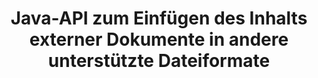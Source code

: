 ---
############################# Static ############################
layout: "auto-gen-gist"
draft: false
path: "de/assembly/java/document/dotx"
otherformats: PDF HTML XPS TIFF MHTML TXT XAML EPUB SVG PS PCL XML OTT OXPS MD POT OTP DOC DOCX DOCM DOT DOTM RTF ODT OTT XLS XLT XLSX XLSM XLTX XLTM XLSB ODS PPT PPTX PPTM PPS PPSX PPSM  POTX POTM ODP EML EMLX MSG 

############################# Head ############################
head_title: "Java-API: Inhalte externer Dokumente zu DOTX-Dateiformaten hinzufügen"
head_description: "GroupDocs.Assembly Java API ermöglicht das dynamische Einfügen von Inhalten externer Dokumente in verschiedene Dateiformate wie PDF, DOCX, RTF, XLSX, CSV, PPTX, EML, MSG und mehr."

############################# Header ############################
title: "Java-API zum Einfügen des Inhalts externer Dokumente in andere unterstützte Dateiformate"
description: "GroupDocs.Assembly für Java bietet Funktionen zum Einfügen des Inhalts externer Dokumente in Berichte, E-Mails und verschiedene unterstützte Dateiformate wie PDF, DOC, DOCX, XLSX, CSV, PPTX, EML, MSG und mehr."

######################### Download Button #######################
button:
    enable: true

############################# About ############################
about:
    enable: true
    title: "Wie füge ich den Inhalt externer Dokumente über Java in andere gängige Dateiformate ein?"
    content: |
       Ein Dokument oder eine Datei ist eine elektronische Kopie oder Papierkopie, die Informationen enthält, die zu einem späteren Zeitpunkt vom Benutzer abgerufen werden können. Laut Wikipedia kann ein Dokument strukturiert sein wie tabellarische Dokumente, Listen, Formulare oder wissenschaftliche Diagramme, halbstrukturiert wie ein Buch oder ein Zeitungsartikel oder unstrukturiert wie eine handschriftliche Notiz. GroupDocs.Assembly für Java ist eine sehr nützliche API, die es Softwareentwicklern ermöglicht, leistungsstarke Anwendungen für die Dokumentenautomatisierung und Berichterstellung zu erstellen. Es unterstützt vollständig das Identifizieren und Arbeiten mit zahlreichen Dokumentformaten wie PDF, Microsoft Word, Excel-Arbeitsblättern, PowerPoint, HTML, Outlook-E-Mail und vielen mehr. Es unterstützt zahlreiche erweiterte Funktionen für die Arbeit mit Berichten, z. B. das Bearbeiten von Vorlagenelementen, Listenberichten, Diagrammberichten, Tabellenberichten usw. Darüber hinaus unterstützt die API auch mehrere erweiterte Funktionen in Bezug auf das Hinzufügen und Ändern von Dokumentinhalten, wie z. B. das Hinzufügen von Inhalten zu einer Dokumentseite, das Einfügen von Daten in Tabellenkalkulationszellen, das Ersetzen von Inhalten, das Hinzufügen von Inhalten zu einer Präsentationsfolie und vieles mehr.

############################# content ############################
steps:
    enable: true
    block:
    - title_left: "Hinzufügen externer Dateiinhalte zu Word-Dokumenten über Java"
      content_left: |
       Die Java-API GroupDocs.Assembly hilft Computerprogrammierern, Aufgaben zur Manipulation von Dokumenten in ihren eigenen Java-Apps zu erledigen. Es unterstützt vollständig Dateiinhalte eines externen Dokuments für verschiedene Arten von Dokumenttypen. Das folgende Java-Codebeispiel zeigt, wie Sie den Inhalt einer äußeren Datei mit nur wenigen Codezeilen zu einem Textverarbeitungsdokument hinzufügen. 

      title_right: "So fügen Sie den Inhalt des Dokuments in die DOTX-Datei ein"
      content_right: |
        * Quelldokumentvorlage festlegen
        * Einstellen des Zieldokumentberichts
        * Erstellen Sie eine Instanz der Klasse [DocumentAssembler](https://apireference.groupdocs.com/assembly/java/com.groupdocs.assembly/DocumentAssembler).
        * Rufen Sie [AssembleDocument](https://apireference.groupdocs.com/assembly/java/com.groupdocs.assembly/DocumentAssembler#assembleDocument-java.io.InputStream-java.io.OutputStream-com.groupdocs.assembly.LoadSaveOptions-com.groupdocs.assembly.DataSourceInfo...-)  auf Methode zum Zusammenstellen des Dokuments. Es unterstützt
          * Der Stream, aus dem ein Vorlagendokument gelesen werden soll.
          * Der Stream zum Schreiben eines Ergebnisdokuments.
          * Gibt zusätzliche Optionen zum Laden und Speichern von Dokumenten an.
          * Stellt Informationen zu zu verwendenden Datenquellenobjekten bereit.

      gisthash: "abb65f9e514add59870865121ed3c526"
      gistfile: "insert_documents_to_word_processing.java"

    - title_left: "Fügen Sie den Inhalt externer Dateien per Java zu E-Mail-Nachrichten hinzu"
      content_left: |
       Die Java-API von GroupDocs.Assembly enthält Funktionen zum dynamischen Einfügen von Inhalten externer Dokumente in mehrere gängige Dokumentdateiformate und E-Mail-Nachrichten. Der folgende Java-Code zeigt, wie Programmierer den Inhalt des äußeren Dokuments ohne externe Anwendung zu ihren E-Mail-Dokumenten hinzufügen können.

      title_right: "So fügen Sie Dateiinhalte zu DOTX-Dokument hinzu"
      content_right: |
        * Quelldokumentvorlage festlegen
        * Einstellen des Zieldokumentberichts
        * Erstellen Sie eine Instanz der Klasse [DocumentAssembler](https://apireference.groupdocs.com/assembly/java/com.groupdocs.assembly/DocumentAssembler).
        * Rufen Sie [AssembleDocument](https://apireference.groupdocs.com/assembly/java/com.groupdocs.assembly/DocumentAssembler#assembleDocument-java.io.InputStream-java.io.OutputStream-com.groupdocs.assembly.LoadSaveOptions-com.groupdocs.assembly.DataSourceInfo...-) auf Methode zum Zusammenstellen des Dokuments. Es unterstützt
          * Der Stream, aus dem ein Vorlagendokument gelesen werden soll.
          * Der Stream zum Schreiben eines Ergebnisdokuments.
          * Gibt zusätzliche Optionen zum Laden und Speichern von Dokumenten an.
          * Stellt Informationen zu zu verwendenden Datenquellenobjekten bereit.

      gisthash: "b72d7608548993ffbe62f97c798ba021"
      gistfile: "Insert_dynamic_documents_to_emails.java"

    - title_left: "System Anforderungen"
      content_left: |
        GroupDocs.Assembly-Java-APIs werden auf allen wichtigen Plattformen und Betriebssystemen unterstützt. Es kann Dokumente in Microsoft Word, Excel, PowerPoint, Outlook, OpenOffice und über 50 anderen Formaten erstellen. Eine vollständige Anleitung zu den Systemanforderungen finden Sie unter [Systemanforderungen](https://docs.groupdocs.com/assembly/java/system-requirements/). Bevor Sie den folgenden Code ausführen, stellen Sie bitte sicher, dass die folgenden Voraussetzungen auf Ihrem installiert sind System:
         * Betriebssysteme: Microsoft Windows, Linux, MacOS
         * Unterstützung für Java-Versionen: J2SE 7.0 (1.7), J2SE 8.0 (1.8) oder höher
         * Holen Sie sich die neueste Version der GroupDocs.Assembly-Java-APIs von [Maven](https://mvnrepository.com/artifact/com.groupdocs/groupdocs-assembly/)
        
      title_right: "Warum GroupDocs.Assembly verwenden"
      content_right: |
        * Erstellen Sie benutzerdefinierte Dokumente aus Vorlagen.
        * E-Mail-Anhänge dynamisch anhängen.
        * Zum Erstellen und Automatisieren von Dokumenten ist keine zusätzliche Software erforderlich.
        * Generiert ein Ausgabedokument basierend auf der Datenquelle.
        * Fügen Sie den Dokumentinhalt dynamisch in den Bericht ein
        * Wenden Sie die Formel während der Tabellenkalkulation an.
        * Bietet Unterstützung für mehrere Datenformate
        * Unterstützung für sequentielle Datenoperationen.

demos:
    enable: true
        

more_formats:
    enable: true


back_to_top:
    enable: true
---